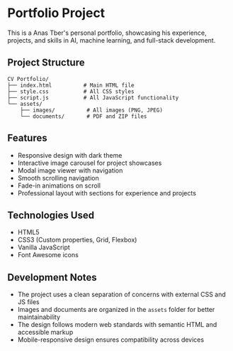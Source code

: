 # Portfolio Project

This is a Anas Tber's personal portfolio, showcasing his experience, projects, and skills in AI, machine learning, and full-stack development.

## Project Structure

```
CV Portfolio/
├── index.html          # Main HTML file
├── style.css           # All CSS styles
├── script.js           # All JavaScript functionality
└── assets/
    ├── images/          # All images (PNG, JPEG)
    └── documents/       # PDF and ZIP files
```

## Features

- Responsive design with dark theme
- Interactive image carousel for project showcases
- Modal image viewer with navigation
- Smooth scrolling navigation
- Fade-in animations on scroll
- Professional layout with sections for experience and projects

## Technologies Used

- HTML5
- CSS3 (Custom properties, Grid, Flexbox)
- Vanilla JavaScript
- Font Awesome icons

## Development Notes

- The project uses a clean separation of concerns with external CSS and JS files
- Images and documents are organized in the `assets` folder for better maintainability
- The design follows modern web standards with semantic HTML and accessible markup
- Mobile-responsive design ensures compatibility across devices
